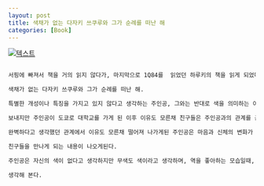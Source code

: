 ```yaml
---
layout: post
title: 색채가 없는 다자키 쓰쿠루와 그가 순례를 떠난 해
categories: [Book]
---
```


[![텍스트](http://image.yes24.com/Goods/9104090/800x0)](http://www.yes24.com/Product/Goods/9104090?scode=032&OzSrank=1)

```markdown

서핑에 빠져서 책을 거의 읽지 않다가, 마지막으로 1Q84를  읽었던 하루키의 책을 읽게 되었다.

색채가 없는 다자키 쓰쿠루와 그가 순례를 떠난 해.

특별한 개성이나 특징을 가지고 있지 않다고 생각하는 주인공, 그와는 반대로 색을 의미하는 이름들을 가진 친구들. 주인공과 나머지 친구 4명은 끈끈한 우정과 단단한 유대관계로 고등학생 생활을 

보내지만 주인공이 도쿄로 대학교를 가게 된 이후 이유도 모른채 친구들은 주인공과의 관계를 끈어버린다.

완벽하다고 생각했던 관계에서 이유도 모른채 떨어져 나가게된 주인공은 마음과 신체의 변화가 오게되고 상처는 오랬동안 간직한채로 지내게 된다. 그 후 책의 내용은 주인공이 과거의 이유를 알기위해 

친구들을 만나게 되는 내용이 나오게된다.

주인공은 자신의 색이 없다고 생각하지만 무색도 색이라고 생각하며, 역을 좋아하는 모습일때, 사람들에게 다정하게 대할때, 수영을할때, 음악을 들을때 주인공은 주인공만의 다채로운 색이 있지 않나 

생각해 본다.
```